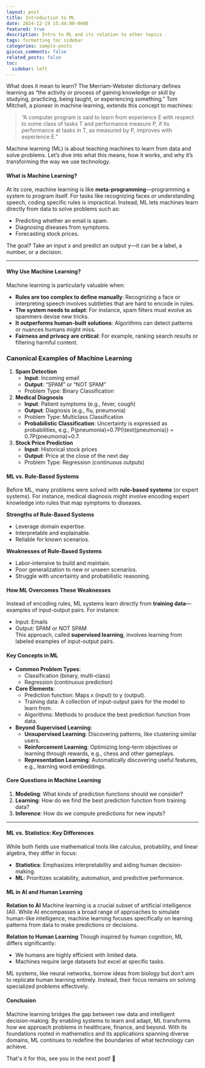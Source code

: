 ```yaml
---
layout: post
title: Introduction to ML
date: 2024-12-19 15:44:00-0400
featured: true
description: Intro to ML and its relation to other topics
tags: formatting toc sidebar
categories: sample-posts
giscus_comments: false
related_posts: false
toc:
  sidebar: left
---
```


What does it mean to learn? The Merriam-Webster dictionary defines learning as “the activity or process of gaining knowledge or skill by studying, practicing, being taught, or experiencing something.” Tom Mitchell, a pioneer in machine learning, extends this concept to machines:

> “A computer program is said to learn from experience E with respect to some class of tasks T and performance measure P, if its performance at tasks in T, as measured by P, improves with experience E.”

Machine learning (ML) is about teaching machines to learn from data and solve problems. Let’s dive into what this means, how it works, and why it’s transforming the way we use technology.
#### **What is Machine Learning?**

At its core, machine learning is like **meta-programming**—programming a system to program itself. For tasks like recognizing faces or understanding speech, coding specific rules is impractical. Instead, ML lets machines learn directly from data to solve problems such as:

- Predicting whether an email is spam.
- Diagnosing diseases from symptoms.
- Forecasting stock prices.

The goal? Take an input x and predict an output y—it can be a label, a number, or a decision.

---
#### **Why Use Machine Learning?**

Machine learning is particularly valuable when:
- **Rules are too complex to define manually**: Recognizing a face or interpreting speech involves subtleties that are hard to encode in rules.
- **The system needs to adapt**: For instance, spam filters must evolve as spammers devise new tricks.
- **It outperforms human-built solutions**: Algorithms can detect patterns or nuances humans might miss.
- **Fairness and privacy are critical**: For example, ranking search results or filtering harmful content.
### **Canonical Examples of Machine Learning**

1. **Spam Detection**
    - **Input**: Incoming email
    - **Output**: “SPAM” or “NOT SPAM”
    - Problem Type: Binary Classification
2. **Medical Diagnosis**
    - **Input**: Patient symptoms (e.g., fever, cough)
    - **Output**: Diagnosis (e.g., flu, pneumonia)
    - Problem Type: Multiclass Classification
    - **Probabilistic Classification**: Uncertainty is expressed as probabilities, e.g., P(pneumonia)=0.7P(\text{pneumonia}) = 0.7P(pneumonia)=0.7.
3. **Stock Price Prediction**
    - **Input**: Historical stock prices
    - **Output**: Price at the close of the next day
    - Problem Type: Regression (continuous outputs)
#### **ML vs. Rule-Based Systems**

 Before ML, many problems were solved with **rule-based systems** (or expert systems). For instance, medical diagnosis might involve encoding expert knowledge into rules that map symptoms to diseases.

**Strengths of Rule-Based Systems**
- Leverage domain expertise.
- Interpretable and explainable.
- Reliable for known scenarios.

**Weaknesses of Rule-Based Systems**
- Labor-intensive to build and maintain.
- Poor generalization to new or unseen scenarios.
- Struggle with uncertainty and probabilistic reasoning.
#### **How ML Overcomes These Weaknesses**

Instead of encoding rules, ML systems learn directly from **training data**—examples of input-output pairs. For instance:
- Input: Emails
- Output: SPAM or NOT SPAM  
    This approach, called **supervised learning**, involves learning from labeled examples of input-output pairs.
#### **Key Concepts in ML**

- **Common Problem Types**:
    - Classification (binary, multi-class)
    - Regression (continuous prediction)
- **Core Elements**:
    - Prediction function: Maps x (input) to y (output).
    - Training data: A collection of input-output pairs for the model to learn from.
    - Algorithms: Methods to produce the best prediction function from data.
- **Beyond Supervised Learning**:
    - **Unsupervised Learning**: Discovering patterns, like clustering similar users.
    - **Reinforcement Learning**: Optimizing long-term objectives or learning through rewards, e.g., chess and other gameplays.
    - **Representation Learning**: Automatically discovering useful features, e.g., learning word embeddings.
#### **Core Questions in Machine Learning**

1. **Modeling**: What kinds of prediction functions should we consider?
2. **Learning**: How do we find the best prediction function from training data?
3. **Inference**: How do we compute predictions for new inputs?

---
#### **ML vs. Statistics: Key Differences**

While both fields use mathematical tools like calculus, probability, and linear algebra, they differ in focus:
- **Statistics**: Emphasizes interpretability and aiding human decision-making.
- **ML**: Prioritizes scalability, automation, and predictive performance.

#### **ML in AI and Human Learning**

**Relation to AI**
Machine learning is a crucial subset of artificial intelligence (AI). While AI encompasses a broad range of approaches to simulate human-like intelligence, machine learning focuses specifically on learning patterns from data to make predictions or decisions.

**Relation to Human Learning**
Though inspired by human cognition, ML differs significantly:
- We humans are highly efficient with limited data.
- Machines require large datasets but excel at specific tasks.

ML systems, like neural networks, borrow ideas from biology but don’t aim to replicate human learning entirely. Instead, their focus remains on solving specialized problems effectively.
#### **Conclusion**

Machine learning bridges the gap between raw data and intelligent decision-making. By enabling systems to learn and adapt, ML transforms how we approach problems in healthcare, finance, and beyond. With its foundations rooted in mathematics and its applications spanning diverse domains, ML continues to redefine the boundaries of what technology can achieve.

That's it for this, see you in the next post! 👋